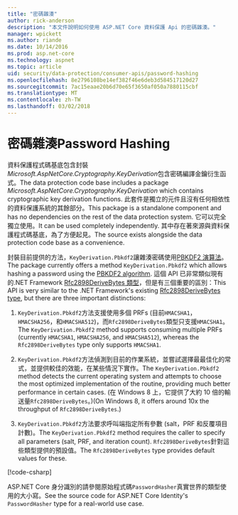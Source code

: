 ```yaml
---
title: "密碼雜湊"
author: rick-anderson
description: "本文件說明如何使用 ASP.NET Core 資料保護 Api 的密碼雜湊。"
manager: wpickett
ms.author: riande
ms.date: 10/14/2016
ms.prod: asp.net-core
ms.technology: aspnet
ms.topic: article
uid: security/data-protection/consumer-apis/password-hashing
ms.openlocfilehash: 8e2796108be14ef382f46e6deb3d584517120d27
ms.sourcegitcommit: 7ac15eaae20b6d70e65f3650af050a7880115cbf
ms.translationtype: MT
ms.contentlocale: zh-TW
ms.lasthandoff: 03/02/2018
---
```

# <a name="password-hashing"></a><span data-ttu-id="79d8d-103">密碼雜湊</span><span class="sxs-lookup"><span data-stu-id="79d8d-103">Password Hashing</span></span>

<span data-ttu-id="79d8d-104">資料保護程式碼基底包含封裝*Microsoft.AspNetCore.Cryptography.KeyDerivation*包含密碼編譯金鑰衍生函式。</span><span class="sxs-lookup"><span data-stu-id="79d8d-104">The data protection code base includes a package *Microsoft.AspNetCore.Cryptography.KeyDerivation* which contains cryptographic key derivation functions.</span></span> <span data-ttu-id="79d8d-105">此套件是獨立的元件且沒有任何相依性的資料保護系統的其餘部分。</span><span class="sxs-lookup"><span data-stu-id="79d8d-105">This package is a standalone component and has no dependencies on the rest of the data protection system.</span></span> <span data-ttu-id="79d8d-106">它可以完全獨立使用。</span><span class="sxs-lookup"><span data-stu-id="79d8d-106">It can be used completely independently.</span></span> <span data-ttu-id="79d8d-107">其中存在著來源與資料保護程式碼基底，為了方便起見。</span><span class="sxs-lookup"><span data-stu-id="79d8d-107">The source exists alongside the data protection code base as a convenience.</span></span>

<span data-ttu-id="79d8d-108">封裝目前提供的方法，`KeyDerivation.Pbkdf2`讓雜湊密碼使用[PBKDF2 演算法](https://tools.ietf.org/html/rfc2898#section-5.2)。</span><span class="sxs-lookup"><span data-stu-id="79d8d-108">The package currently offers a method `KeyDerivation.Pbkdf2` which allows hashing a password using the [PBKDF2 algorithm](https://tools.ietf.org/html/rfc2898#section-5.2).</span></span> <span data-ttu-id="79d8d-109">這個 API 已非常類似現有的.NET Framework [Rfc2898DeriveBytes 類型](https://docs.microsoft.com/dotnet/api/system.security.cryptography.rfc2898derivebytes)，但是有三個重要的區別：</span><span class="sxs-lookup"><span data-stu-id="79d8d-109">This API is very similar to the .NET Framework's existing [Rfc2898DeriveBytes type](https://docs.microsoft.com/dotnet/api/system.security.cryptography.rfc2898derivebytes), but there are three important distinctions:</span></span>

1. <span data-ttu-id="79d8d-110">`KeyDerivation.Pbkdf2`方法支援使用多個 PRFs (目前`HMACSHA1`， `HMACSHA256`，和`HMACSHA512`)，而`Rfc2898DeriveBytes`類型只支援`HMACSHA1`。</span><span class="sxs-lookup"><span data-stu-id="79d8d-110">The `KeyDerivation.Pbkdf2` method supports consuming multiple PRFs (currently `HMACSHA1`, `HMACSHA256`, and `HMACSHA512`), whereas the `Rfc2898DeriveBytes` type only supports `HMACSHA1`.</span></span>

2. <span data-ttu-id="79d8d-111">`KeyDerivation.Pbkdf2`方法偵測到目前的作業系統，並嘗試選擇最最佳化的常式，並提供較佳的效能，在某些情況下實作。</span><span class="sxs-lookup"><span data-stu-id="79d8d-111">The `KeyDerivation.Pbkdf2` method detects the current operating system and attempts to choose the most optimized implementation of the routine, providing much better performance in certain cases.</span></span> <span data-ttu-id="79d8d-112">(在 Windows 8 上，它提供了大約 10 倍的輸送量`Rfc2898DeriveBytes`。)</span><span class="sxs-lookup"><span data-stu-id="79d8d-112">(On Windows 8, it offers around 10x the throughput of `Rfc2898DeriveBytes`.)</span></span>

3. <span data-ttu-id="79d8d-113">`KeyDerivation.Pbkdf2`方法要求呼叫端指定所有參數 (salt，PRF 和反覆項目計數)。</span><span class="sxs-lookup"><span data-stu-id="79d8d-113">The `KeyDerivation.Pbkdf2` method requires the caller to specify all parameters (salt, PRF, and iteration count).</span></span> <span data-ttu-id="79d8d-114">`Rfc2898DeriveBytes`針對這些類型提供的預設值。</span><span class="sxs-lookup"><span data-stu-id="79d8d-114">The `Rfc2898DeriveBytes` type provides default values for these.</span></span>

[!code-csharp[](password-hashing/samples/passwordhasher.cs)]

<span data-ttu-id="79d8d-115">ASP.NET Core 身分識別的請參閱原始程式碼`PasswordHasher`真實世界的類型使用的大小寫。</span><span class="sxs-lookup"><span data-stu-id="79d8d-115">See the source code for ASP.NET Core Identity's `PasswordHasher` type for a real-world use case.</span></span>
